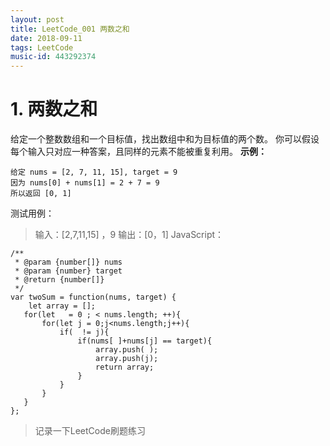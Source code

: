 ```yaml
---
layout: post
title: LeetCode_001 两数之和
date: 2018-09-11
tags: LeetCode  
music-id: 443292374
--- 
```

# 1. 两数之和
给定一个整数数组和一个目标值，找出数组中和为目标值的两个数。
你可以假设每个输入只对应一种答案，且同样的元素不能被重复利用。
**示例：**

```
给定 nums = [2, 7, 11, 15], target = 9
因为 nums[0] + nums[1] = 2 + 7 = 9
所以返回 [0, 1]
```
测试用例：
> 输入：[2,7,11,15] ，9
> 输出：[0，1]
JavaScript：

```
/**
 * @param {number[]} nums
 * @param {number} target
 * @return {number[]}
 */
var twoSum = function(nums, target) {
    let array = [];
   for(let   = 0 ; < nums.length; ++){
       for(let j = 0;j<nums.length;j++){
           if(  != j){
               if(nums[ ]+nums[j] == target){
                   array.push( );
                   array.push(j);
                   return array;
               }
           }
       }
   } 
};
```



> 记录一下LeetCode刷题练习

    